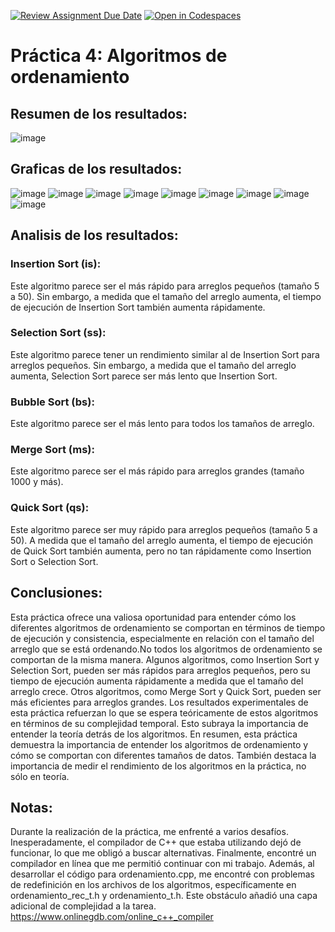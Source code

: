 [![Review Assignment Due Date](https://classroom.github.com/assets/deadline-readme-button-24ddc0f5d75046c5622901739e7c5dd533143b0c8e959d652212380cedb1ea36.svg)](https://classroom.github.com/a/ke8zCzPd)
[![Open in Codespaces](https://classroom.github.com/assets/launch-codespace-7f7980b617ed060a017424585567c406b6ee15c891e84e1186181d67ecf80aa0.svg)](https://classroom.github.com/open-in-codespaces?assignment_repo_id=13579506)
# Práctica 4: Algoritmos de ordenamiento
## Resumen de los resultados:
![image](https://github.com/AGN-Teaching/practica-4-algoritmos-de-ordenamiento-VictorBla/assets/151650061/4e856d0c-305a-4cc6-b01c-c2e8cfef318f)


## Graficas de los resultados:
![image](https://github.com/AGN-Teaching/practica-4-algoritmos-de-ordenamiento-VictorBla/assets/151650061/51d2d611-b7fe-49b1-9dc6-029cd5ba64b6)
![image](https://github.com/AGN-Teaching/practica-4-algoritmos-de-ordenamiento-VictorBla/assets/151650061/ece49deb-4fbd-4eb4-8717-2a70f6ee98bd)
![image](https://github.com/AGN-Teaching/practica-4-algoritmos-de-ordenamiento-VictorBla/assets/151650061/6ae3efb8-c34b-4e83-a310-768d286fd3d6)
![image](https://github.com/AGN-Teaching/practica-4-algoritmos-de-ordenamiento-VictorBla/assets/151650061/9e631050-7e31-418d-93e8-a62a07ce2cd0)
![image](https://github.com/AGN-Teaching/practica-4-algoritmos-de-ordenamiento-VictorBla/assets/151650061/e1690c65-6423-4516-ae5f-421fe9e56dcf)
![image](https://github.com/AGN-Teaching/practica-4-algoritmos-de-ordenamiento-VictorBla/assets/151650061/82b1cc99-f646-4bea-8fa6-f837b09855c7)
![image](https://github.com/AGN-Teaching/practica-4-algoritmos-de-ordenamiento-VictorBla/assets/151650061/f109c761-a399-4da1-afab-cb20780e736f)
![image](https://github.com/AGN-Teaching/practica-4-algoritmos-de-ordenamiento-VictorBla/assets/151650061/7c2227c7-d826-422f-a797-24872e3e10b5)
![image](https://github.com/AGN-Teaching/practica-4-algoritmos-de-ordenamiento-VictorBla/assets/151650061/751f98a1-d502-4d63-826b-12cb17d86bad)



## Analisis de los resultados:
### Insertion Sort (is): 
Este algoritmo parece ser el más rápido para arreglos pequeños (tamaño 5 a 50). Sin embargo, a medida que el tamaño del arreglo aumenta, el tiempo de ejecución de Insertion Sort también aumenta rápidamente. 

### Selection Sort (ss): 
Este algoritmo parece tener un rendimiento similar al de Insertion Sort para arreglos pequeños. Sin embargo, a medida que el tamaño del arreglo aumenta, Selection Sort parece ser más lento que Insertion Sort.

### Bubble Sort (bs): 
Este algoritmo parece ser el más lento para todos los tamaños de arreglo. 

### Merge Sort (ms): 
Este algoritmo parece ser el más rápido para arreglos grandes (tamaño 1000 y más). 

### Quick Sort (qs): 
Este algoritmo parece ser muy rápido para arreglos pequeños (tamaño 5 a 50). A medida que el tamaño del arreglo aumenta, el tiempo de ejecución de Quick Sort también aumenta, pero no tan rápidamente como Insertion Sort o Selection Sort. 
## Conclusiones:
Esta práctica ofrece una valiosa oportunidad para entender cómo los diferentes algoritmos de ordenamiento se comportan en términos de tiempo de ejecución y consistencia, especialmente en relación con el tamaño del arreglo que se está ordenando.No todos los algoritmos de ordenamiento se comportan de la misma manera. Algunos algoritmos, como Insertion Sort y Selection Sort, pueden ser más rápidos para arreglos pequeños, pero su tiempo de ejecución aumenta rápidamente a medida que el tamaño del arreglo crece. Otros algoritmos, como Merge Sort y Quick Sort, pueden ser más eficientes para arreglos grandes. Los resultados experimentales de esta práctica refuerzan lo que se espera teóricamente de estos algoritmos en términos de su complejidad temporal. Esto subraya la importancia de entender la teoría detrás de los algoritmos.
En resumen, esta práctica demuestra la importancia de entender los algoritmos de ordenamiento y cómo se comportan con diferentes tamaños de datos. También destaca la importancia de medir el rendimiento de los algoritmos en la práctica, no sólo en teoría.
## Notas:
Durante la realización de la práctica, me enfrenté a varios desafíos. Inesperadamente, el compilador de C++ que estaba utilizando dejó de funcionar, lo que me obligó a buscar alternativas. Finalmente, encontré un compilador en línea que me permitió continuar con mi trabajo.
Además, al desarrollar el código para ordenamiento.cpp, me encontré con problemas de redefinición en los archivos de los algoritmos, específicamente en ordenamiento_rec_t.h y ordenamiento_t.h. Este obstáculo añadió una capa adicional de complejidad a la tarea.
https://www.onlinegdb.com/online_c++_compiler
